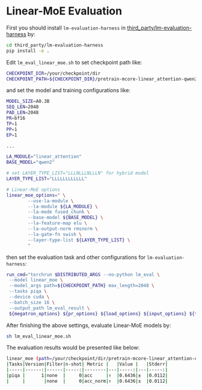 # Linear-MoE Evaluation

First you should install `lm-evaluation-harness` in [third_party/lm-evaluation-harness](third_party/lm-evaluation-harness) by:

```bash
cd third_party/lm-evaluation-harness
pip install -e .
```

Edit `lm_eval_linear_moe.sh` to set checkpoint path like:

```bash
CHECKPOINT_DIR=/your/checkpoint/dir
CHECKPOINT_PATH=${CHECKPOINT_DIR}/pretrain-mcore-linear_attention-qwen2-A0.3B-lr-1e-4-minlr-1e-5-bs-8-gbs-64-seqlen-2048-pr-bf16-tp-1-pp-1-ac-sel-do-true-sp-false-tt-15000000000-wt-10000
```

and set the model and training configurations like:

```bash
MODEL_SIZE=A0.3B
SEQ_LEN=2048
PAD_LEN=2048
PR=bf16
TP=1
PP=1
EP=1

...

LA_MODULE="linear_attention"
BASE_MODEL="qwen2"

# set LAYER_TYPE_LIST="LLLNLLLNLLLN" for hybrid model
LAYER_TYPE_LIST="LLLLLLLLLLLL" 

# Linear-MoE options
linear_moe_options=" \
        --use-la-module \
        --la-module ${LA_MODULE} \
        --la-mode fused_chunk \
        --base-model ${BASE_MODEL} \
        --la-feature-map elu \
        --la-output-norm rmsnorm \
        --la-gate-fn swish \
        --layer-type-list ${LAYER_TYPE_LIST} \
        "
```

then set the evaluation task and other configurations for `lm-evaluation-harness`:

```bash
run_cmd="torchrun $DISTRIBUTED_ARGS --no-python lm_eval \
 --model linear_moe \
 --model_args path=${CHECKPOINT_PATH} max_length=2048 \
 --tasks piqa \
 --device cuda \
 --batch_size 16 \
 --output_path lm_eval_result \
 ${megatron_options} ${pr_options} ${load_options} ${input_options} ${te_options} ${activation_checkpoint_options} ${do_options} ${flash_options} ${sp_options} ${moe_options} ${linear_moe_options}"
```

After finishing the above settings, evaluate Linear-MoE models by:

```bash
sh lm_eval_linear_moe.sh
```

The evaluation results would be presented like below:

```bash
linear_moe (path=/your/checkpoint/dir/pretrain-mcore-linear_attention-qwen2-A0.3B-lr-1e-4-minlr-1e-5-bs-8-gbs-64-seqlen-2048-pr-bf16-tp-1-pp-1-ac-sel-do-true-sp-false-tt-15000000000-wt-10000), gen_kwargs: (None), limit: None, num_fewshot: None, batch_size: 16
|Tasks|Version|Filter|n-shot| Metric |   |Value |   |Stderr|
|-----|------:|------|-----:|--------|---|-----:|---|-----:|
|piqa |      1|none  |     0|acc     |↑  |0.6436|±  |0.0112|
|     |       |none  |     0|acc_norm|↑  |0.6436|±  |0.0112|
```
